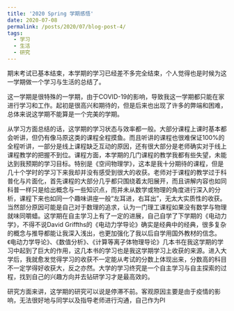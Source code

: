 ```yaml
---
title: '2020 Spring 学期感悟'
date: 2020-07-08
permalink: /posts/2020/07/blog-post-4/
tags:
  - 学习
  - 生活
  - 研究
---
```

   <P>  期末考试已基本结束，本学期的学习已经差不多完全结束，个人觉得也是时候为这一学期做一个学习与生活的总结了。
   <P>  这一学期是很特殊的一学期，由于COVID-19的影响，导致我这一学期都只能在家进行学习和工作。起初是很高兴和期待的，但是后来也出现了许多的弊端和困难，总体来说这学期不能算是一个完美的学期。
   <p>  从学习方面总结的话，这学期的学习状态与效率都一般。大部分课程上课时基本都会听讲，但仍有像马原这类的课程全程摸鱼。而且听讲的课程也很难保证100%的全程听讲，一部分是线上课程缺乏互动的原因，还有很大部分是老师确实对于线上课程教学的把握不到位。课程方面，本学期的几门课程的教学我都有些失望，未能达到我预期的学习目标。特别是《空间物理学》，这本是我十分期待的课程，但是几十个学时的学习下来我却并没有感受到很大的收获。老师对于课程的教学过于科普化与片面化，首先课程的大部分几乎都只围绕着太阳展开，而且讲解内容也如同科普一样只是给出概念与一些知识点，而并未从数学或物理的角度进行深入的分析，课程下来也如同一个趣味讲座一般“左耳进，右耳出”，无太大实质性的收获。当然部分原因可能是自己对于数理的追求，认为一门理工课程如果没有数学与物理就味同嚼蜡。这学期在自主学习上有了一定的进展，自己自学了下学期的《电动力学》，不得不说David Griffths的《电动力学导论》确实是经典中的经典，很多复杂的概念与推导都能让我深入浅出，也更加强化了我以后自学用国外教材的信念。《电动力学导论》、《数值分析》、《计算等离子体物理导论》几本书在我这学期的学习中起到了巨大的作用，这几本书的学习也是我这学期学习上收获的来源。进入大学后，我就愈发觉得学习的收获不一定能从考试的分数上体现出来，分数高的科目不一定学得好收获大，反之亦然。大学的学习终究是一个自主学习与自主探索的过程，找到自己的兴趣方向并去钻研学习才是最高效的。
   <p>  研究方面来讲，这学期的研究可以说是停滞不前。客观原因主要是由于疫情的影响，无法很好地与同学以及指导老师进行沟通，自己作为PI
